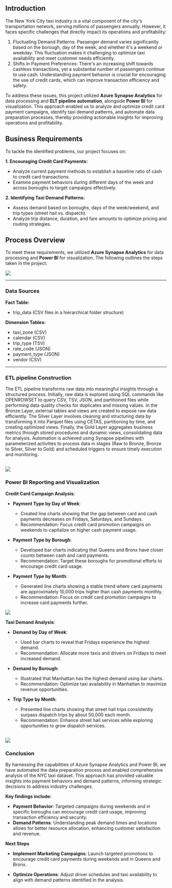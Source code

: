 ## Introduction

The New York City taxi industry is a vital component of the city's transportation network, serving millions of passengers annually. However, it faces specific challenges that directly impact its operations and profitability:

1. Fluctuating Demand Patterns: Passenger demand varies significantly based on the borough, day of the week, and whether it's a weekend or weekday. This fluctuation makes it challenging to optimize taxi availability and meet customer needs efficiently.
2. Shifts in Payment Preferences: There's an increasing shift towards cashless transactions, yet a substantial number of passengers continue to use cash. Understanding payment behavior is crucial for encouraging the use of credit cards, which can improve transaction efficiency and safety.

To address these issues, this project utilized **Azure Synapse Analytics** for data processing and **ELT pipeline automation**, alongside **Power BI** for visualization. This approach enabled us to analyze and optimize credit card payment campaigns, identify taxi demand patterns, and automate data preparation processes, thereby providing actionable insights for improving operations and profitability.

## Business Requirements

To tackle the identified problems, our project focuses on:

**1. Encouraging Credit Card Payments:**

   * Analyze current payment methods to establish a baseline ratio of cash to credit card transactions.
   * Examine payment behaviors during different days of the week and across boroughs to target campaigns effectively.

**2. Identifying Taxi Demand Patterns:**

   * Assess demand based on boroughs, days of the week/weekend, and trip types (street hail vs. dispatch).
   * Analyze trip distance, duration, and fare amounts to optimize pricing and routing strategies.

## Process Overview

To meet these requirements, we utilized **Azure Synapse Analytics** for data processing and **Power BI** for visualization. The following outlines the steps taken in the project:

![](https://github.com/KunLinTsai24/NYC-Taxi-Analysis/blob/main/img/nyc_taxi_architecture_solution.png)

---
### Data Sources

  **Fact Table:** 
  * trip_data (CSV files in a hierarchical folder structure)

**Dimension Tables:**

   * taxi_zone (CSV)
   * calendar (CSV)
   * trip_type (TSV)
   * rate_code (JSON)
   * payment_type (JSON)
   * vendor (CSV)
---
### ETL pipeline Construction
The ETL pipeline transforms raw data into meaningful insights through a structured process. Initially, raw data is explored using SQL commands like OPENROWSET to query CSV, TSV, JSON, and partitioned files while performing data quality checks for duplicates and missing values. In the Bronze Layer, external tables and views are created to expose raw data efficiently. The Silver Layer involves cleaning and structuring data by transforming it into Parquet files using CETAS, partitioning by time, and creating optimized views. Finally, the Gold Layer aggregates business metrics through stored procedures and dynamic views, consolidating data for analysis. Automation is achieved using Synapse pipelines with parameterized activities to process data in stages (Raw to Bronze, Bronze to Silver, Silver to Gold) and scheduled triggers to ensure timely execution and monitoring.

![](https://github.com/KunLinTsai24/NYC-Taxi-Analysis/blob/main/img/pipeline.png)
---
### Power BI Reporting and Visualization

**Credit Card Campaign Analysis**:

* **Payment Type by Day of Week**:
  * Created line charts showing that the gap between card and cash payments decreases on Fridays, Saturdays, and Sundays.
  * Recommendation: Focus credit card promotion campaigns on weekends to capitalize on higher cash payment usage.

* **Payment Type by Borough**:
  * Developed bar charts indicating that Queens and Bronx have closer counts between cash and card payments.
  * Recommendation: Target these boroughs for promotional efforts to encourage credit card usage.

* **Payment Type by Month**:

  * Generated line charts showing a stable trend where card payments are approximately 10,000 trips higher than cash payments monthly.
  * Recommendation: Focus on credit card promotion campaigns to increase card payments further.

![](https://github.com/KunLinTsai24/NYC-Taxi-Analysis/blob/main/img/campaign.png)

**Taxi Demand Analysis**:

* **Demand by Day of Week**:

  * Used bar charts to reveal that Fridays experience the highest demand.
  * Recommendation: Allocate more taxis and drivers on Fridays to meet increased demand.

* **Demand by Borough**:

  * Illustrated that Manhattan has the highest demand using bar charts.
  * Recommendation: Optimize taxi availability in Manhattan to maximize revenue opportunities.

* **Trip Type by Month**:

  * Presented line charts showing that street hail trips consistently surpass dispatch trips by about 50,000 each month.
  * Recommendation: Enhance street hail services while exploring opportunities to grow dispatch services.
    
![](https://github.com/KunLinTsai24/NYC-Taxi-Analysis/blob/main/img/demand.png)
---
### Conclusion

By harnessing the capabilities of Azure Synapse Analytics and Power BI, we have automated the data preparation process and enabled comprehensive analysis of the NYC taxi dataset. This approach has provided valuable insights into payment behaviors and demand patterns, informing strategic decisions to address industry challenges.

**Key findings include:**

  * **Payment Behavior**: Targeted campaigns during weekends and in specific boroughs can encourage credit card usage, improving transaction efficiency and security.
  * **Demand Patterns**: Understanding peak demand times and locations allows for better resource allocation, enhancing customer satisfaction and revenue.

**Next Steps**

  * **Implement Marketing Campaigns**: Launch targeted promotions to encourage credit card payments during weekends and in Queens and Bronx.

  * **Optimize Operations**: Adjust driver schedules and taxi availability to align with demand patterns identified in the analysis.

